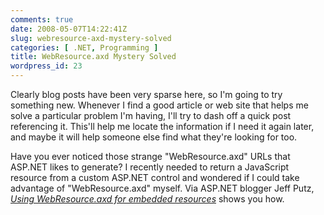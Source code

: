 ```yaml
---
comments: true
date: 2008-05-07T14:22:41Z
slug: webresource-axd-mystery-solved
categories: [ .NET, Programming ]
title: WebResource.axd Mystery Solved
wordpress_id: 23
---
```


Clearly blog posts have been very sparse here, so I'm going to try something new. Whenever I find a good article or web site that helps me solve a particular problem I'm having, I'll try to dash off a quick post referencing it. This'll help me locate the information if I need it again later, and maybe it will help someone else find what they're looking for too.

Have you ever noticed those strange "WebResource.axd" URLs that ASP.NET likes to generate? I recently needed to return a JavaScript resource from a custom ASP.NET control and wondered if I could take advantage of "WebResource.axd" myself. Via ASP.NET blogger Jeff Putz, [_Using WebResource.axd for embedded resources_](http://weblogs.asp.net/jeff/archive/2005/07/18/419842.aspx) shows you how.
